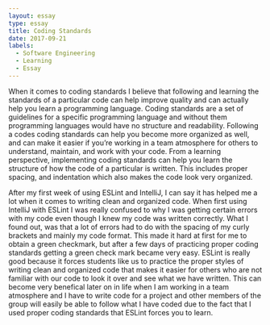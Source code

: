 ```yaml
---
layout: essay
type: essay
title: Coding Standards
date: 2017-09-21
labels:
  - Software Engineering
  - Learning
  - Essay
---
```


When it comes to coding standards I believe that following and learning the standards of a particular code can help improve quality and can
actually help you learn a programming language. Coding standards are a set of guidelines for a specific programming language and without
them programming languages would have no structure and readability. Following a codes coding standards can help you become more organized
as well, and can make it easier if you’re working in a team atmosphere for others to understand, maintain, and work with your code. From a
learning perspective, implementing coding standards can help you learn the structure of how the code of a particular is written. This
includes proper spacing, and indentation which also makes the code look very organized.

After my first week of using ESLint and IntelliJ, I can say it has helped me a lot when it comes to writing clean and organized
code. When first using IntelliJ with ESLint I was really confused to why I was getting certain errors with my code even though I
knew my code was written correctly. What I found out, was that a lot of errors had to do with the spacing of my curly brackets
and mainly my code format. This made it hard at first for me to obtain a green checkmark, but after a few days of practicing proper
coding standards getting a green check mark became very easy. ESLint is really good because it forces students like us to practice the
proper styles of writing clean and organized code that makes it easier for others who are not familiar with our code to look it over and
see what we have written. This can become very benefical later on in life when I am working in a team atmosphere and I have to write code
for a project and other members of the group will easily be able to follow what I have coded due to the fact that I used proper coding
standards that ESLint forces you to learn.
